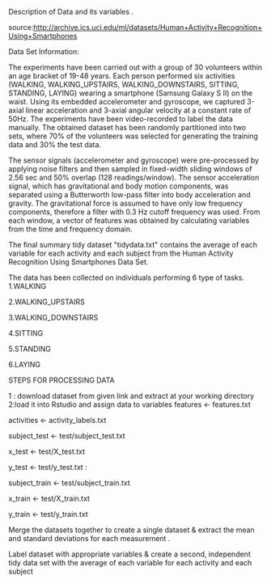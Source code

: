 Description of Data and its variables .

source:http://archive.ics.uci.edu/ml/datasets/Human+Activity+Recognition+Using+Smartphones


Data Set Information:

The experiments have been carried out with a group of 30 volunteers within an age bracket of 19-48 years. Each person performed six activities (WALKING, WALKING_UPSTAIRS, WALKING_DOWNSTAIRS, SITTING, STANDING, LAYING) wearing a smartphone (Samsung Galaxy S II) on the waist. 
Using its embedded accelerometer and gyroscope, we captured 3-axial linear acceleration and 3-axial angular velocity at a constant rate of 50Hz. 
The experiments have been video-recorded to label the data manually.
The obtained dataset has been randomly partitioned into two sets, where 70% of the volunteers was selected for generating the training data and 30% the test data.


The sensor signals (accelerometer and gyroscope) were pre-processed by applying noise filters and then sampled in fixed-width sliding windows of 2.56 sec and 50% overlap (128 readings/window).
The sensor acceleration signal, which has gravitational and body motion components, was separated using a Butterworth low-pass filter into body acceleration and gravity. The gravitational force is assumed to have only low frequency components, therefore a filter with 0.3 Hz cutoff frequency was used.
From each window, a vector of features was obtained by calculating variables from the time and frequency domain.



The final summary tidy dataset "tidydata.txt" contains the average of each variable for each activity and each subject from the Human Activity Recognition Using Smartphones Data Set.

The data has been collected on individuals performing 6 type of tasks.
1.WALKING

2.WALKING_UPSTAIRS

3.WALKING_DOWNSTAIRS

4.SITTING

5.STANDING

6.LAYING

STEPS FOR PROCESSING DATA 

1 : download dataset from given link and extract at your working directory
2:load it into Rstudio and assign data to variables
features <- features.txt 

activities <- activity_labels.txt 

subject_test <- test/subject_test.txt

x_test <- test/X_test.txt 

y_test <- test/y_test.txt : 

subject_train <- test/subject_train.txt 

x_train <- test/X_train.txt 

y_train <- test/y_train.txt 

Merge the datasets together  to create a single dataset  & extract the mean and standard deviations for each measurement .

Label dataset with appropriate variables & create a second, independent tidy data set with the average of each variable for each activity and each subject
